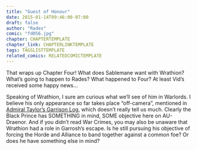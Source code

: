 ```yaml
---
title: "Guest of Honour"
date: 2015-01-14T09:46:00-07:00
draft: false
author: "Rades"
comic: "fd056.jpg"
chapter: CHAPTERTEMPLATE
chapter_link: CHAPTERLINKTEMPLATE
tags: TAGSLISTTEMPLATE
related_comics: RELATEDCOMICTEMPLATE
---
```


That wraps up Chapter Four! What does Sablemane want with Wrathion? What’s going to happen to Rades? What happened to Four? At least Vid’s received some happy news…


Speaking of Wrathion, I sure am curious what we’ll see of him in Warlords. I believe his only appearance so far takes place “off-camera”, mentioned in [Admiral Taylor’s Garrison Log](http://www.wowhead.com/item=119348/admiral-taylors-garrison-log), which doesn’t really tell us much. Clearly the Black Prince has SOMETHING in mind, SOME objective here on AU-Draenor. And if you didn’t read War Crimes, you may also be unaware that Wrathion had a role in Garrosh’s escape. Is he still pursuing his objective of forcing the Horde and Alliance to band together against a common foe? Or does he have something else in mind?

